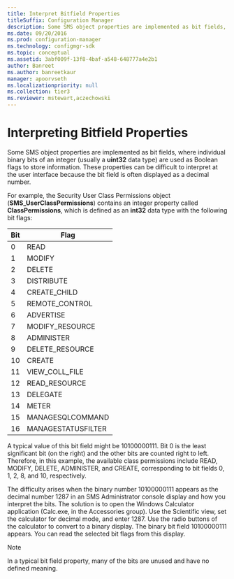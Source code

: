 ```yaml
---
title: Interpret Bitfield Properties
titleSuffix: Configuration Manager
description: Some SMS object properties are implemented as bit fields, where individual binary bits of an integer (usually a **uint32** data type) are used as Boolean flags to store information. These properties can be difficult to interpret at the user interface because the bit field is often displayed as a decimal number.
ms.date: 09/20/2016
ms.prod: configuration-manager
ms.technology: configmgr-sdk
ms.topic: conceptual
ms.assetid: 3abf009f-13f8-4baf-a548-648777a4e2b1
author: Banreet
ms.author: banreetkaur
manager: apoorvseth
ms.localizationpriority: null
ms.collection: tier3
ms.reviewer: mstewart,aczechowski
---
```

# Interpreting Bitfield Properties
Some SMS object properties are implemented as bit fields, where individual binary bits of an integer (usually a **uint32** data type) are used as Boolean flags to store information. These properties can be difficult to interpret at the user interface because the bit field is often displayed as a decimal number.  

 For example, the Security User Class Permissions object (**SMS_UserClassPermissions**) contains an integer property called **ClassPermissions**, which is defined as an **int32** data type with the following bit flags:  

|Bit|Flag|  
|---------|----------|  
|0|READ|  
|1|MODIFY|  
|2|DELETE|  
|3|DISTRIBUTE|  
|4|CREATE_CHILD|  
|5|REMOTE_CONTROL|  
|6|ADVERTISE|  
|7|MODIFY_RESOURCE|  
|8|ADMINISTER|  
|9|DELETE_RESOURCE|  
|10|CREATE|  
|11|VIEW_COLL_FILE|  
|12|READ_RESOURCE|  
|13|DELEGATE|  
|14|METER|  
|15|MANAGESQLCOMMAND|  
|16|MANAGESTATUSFILTER|  

 A typical value of this bit field might be 10100000111. Bit 0 is the least significant bit (on the right) and the other bits are counted right to left. Therefore, in this example, the available class permissions include READ, MODIFY, DELETE, ADMINISTER, and CREATE, corresponding to bit fields 0, 1, 2, 8, and 10, respectively.  

 The difficulty arises when the binary number 10100000111 appears as the decimal number 1287 in an SMS Administrator console display and how you interpret the bits. The solution is to open the Windows Calculator application (Calc.exe, in the Accessories group). Use the Scientific view, set the calculator for decimal mode, and enter 1287. Use the radio buttons of the calculator to convert to a binary display. The binary bit field 10100000111 appears. You can read the selected bit flags from this display.  

> [!NOTE]
>  In a typical bit field property, many of the bits are unused and have no defined meaning.
